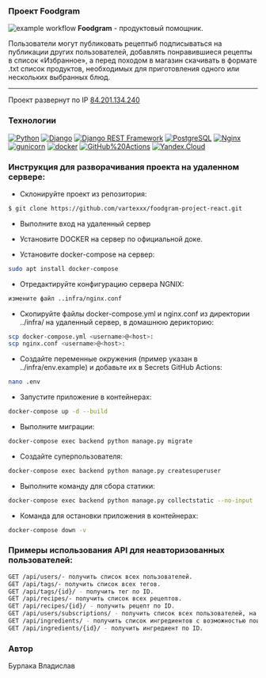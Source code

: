 ### Проект Foodgram
![example workflow](https://github.com/vartexxx/foodgram-project-react/actions/workflows/foodgram_workflow.yml/badge.svg)
**Foodgram** - продуктовый помощник.

Пользователи могут публиковать рецептыб подписываться на публикации других пользователей, добавлять понравившиеся рецепты в список «Избранное», а перед походом в магазин скачивать в формате .txt список продуктов, необходимых для приготовления одного или нескольких выбранных блюд.

***

Проект развернут по IP [84.201.134.240](http://84.201.134.240/)

### Технологии

[![Python](https://img.shields.io/badge/-Python-464646?style=flat-square&logo=Python)](https://www.python.org/)
[![Django](https://img.shields.io/badge/-Django-464646?style=flat-square&logo=Django)](https://www.djangoproject.com/)
[![Django REST Framework](https://img.shields.io/badge/-Django%20REST%20Framework-464646?style=flat-square&logo=Django%20REST%20Framework)](https://www.django-rest-framework.org/)
[![PostgreSQL](https://img.shields.io/badge/-PostgreSQL-464646?style=flat-square&logo=PostgreSQL)](https://www.postgresql.org/)
[![Nginx](https://img.shields.io/badge/-NGINX-464646?style=flat-square&logo=NGINX)](https://nginx.org/ru/)
[![gunicorn](https://img.shields.io/badge/-gunicorn-464646?style=flat-square&logo=gunicorn)](https://gunicorn.org/)
[![docker](https://img.shields.io/badge/-Docker-464646?style=flat-square&logo=docker)](https://www.docker.com/)
[![GitHub%20Actions](https://img.shields.io/badge/-GitHub%20Actions-464646?style=flat-square&logo=GitHub%20actions)](https://github.com/features/actions)
[![Yandex.Cloud](https://img.shields.io/badge/-Yandex.Cloud-464646?style=flat-square&logo=Yandex.Cloud)](https://cloud.yandex.ru/)

### Инструкция для разворачивания проекта на удаленном сервере:

- Склонируйте проект из репозитория:

```sh
$ git clone https://github.com/vartexxx/foodgram-project-react.git
```

- Выполните вход на удаленный сервер

- Установите DOCKER на сервер по официальной доке.

- Установитe docker-compose на сервер:
```sh
sudo apt install docker-compose
```

- Отредактируйте конфигурацию сервера NGNIX:
```sh
измените файл ..infra/nginx.conf
```

- Скопируйте файлы docker-compose.yml и nginx.conf из директории ../infra/ на удаленный сервер, в домашнюю дерикторию:
```sh
scp docker-compose.yml <username>@<host>:
scp nginx.conf <username>@<host>:
```

- Создайте переменные окружения (пример указан в ../infra/env.example) и добавьте их в Secrets GitHub Actions:
```sh
nano .env
```

- Запустите приложение в контейнерах:

```sh
docker-compose up -d --build
```

- Выполните миграции:

```sh
docker-compose exec backend python manage.py migrate
```

- Создайте суперпользователя:

```sh
docker-compose exec backend python manage.py createsuperuser
```

- Выполните команду для сбора статики:

```sh
docker-compose exec backend python manage.py collectstatic --no-input
```

- Команда для остановки приложения в контейнерах:

```sh
docker-compose down -v
```

### Примеры использования API для неавторизованных пользователей:

```sh
GET /api/users/- получить список всех пользователей.
GET /api/tags/- получить список всех тегов.
GET /api/tags/{id}/ - получить тег по ID.
GET /api/recipes/- получить список всех рецептов.
GET /api/recipes/{id}/ - получить рецепт по ID.
GET /api/users/subscriptions/ - получить список всех пользователей, на которых подписан текущий пользователь. В выдачу добавляются рецепты.
GET /api/ingredients/ - получить список ингредиентов с возможностью поиска по имени.
GET /api/ingredients/{id}/ - получить ингредиент по ID.
```

### Автор
Бурлака Владислав